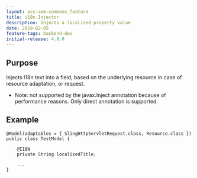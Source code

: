 ```yaml
---
layout: acs-aem-commons_feature
title: i18n Injector
description: Injects a localized property value
date: 2019-02-05
feature-tags: backend-dev
initial-release: 4.0.0
---
```


## Purpose

Injects I18n text into a field, based on the underlying resource in case of resource adaptation, or request.

 * Note: not supported by the javax.Inject annotation because of performance reasons. Only direct annotation is supported.

## Example

    @Model(adaptables = { SlingHttpServletRequest.class, Resource.class })
    public class TestModel {

        @I18N
        private String localizedTitle;

        ...
    }